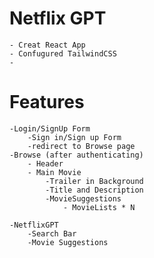 # Netflix GPT
    - Creat React App
    - Confugured TailwindCSS
    -


# Features
    -Login/SignUp Form
        -Sign in/Sign up Form
        -redirect to Browse page
    -Browse (after authenticating)
        - Header
        - Main Movie
            -Trailer in Background
            -Title and Description
            -MovieSuggestions
                - MovieLists * N

    -NetflixGPT
        -Search Bar
        -Movie Suggestions

